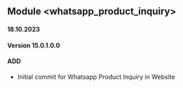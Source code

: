 ## Module <whatsapp_product_inquiry>

#### 18.10.2023
#### Version 15.0.1.0.0
#### ADD

- Initial commit for Whatsapp Product Inquiry in Website
